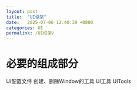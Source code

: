 ```yaml
---
layout: post
title:  "UI框架"
date:   2025-07-06 12:40:39 +0800
categories: UI
permalink: /UI框架/
---
```


# 必要的组成部分
UI配置文件
创建、删除Window的工具
UI工具 UITools